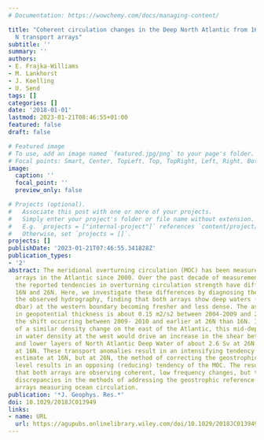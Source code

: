 ```yaml
---
# Documentation: https://wowchemy.com/docs/managing-content/

title: "Coherent circulation changes in the Deep North Atlantic from 16\x0EN and 26\x0E\
  N transport arrays"
subtitle: ''
summary: ''
authors:
- E. Frajka-Williams
- M. Lankhorst
- J. Koelling
- U. Send
tags: []
categories: []
date: '2018-01-01'
lastmod: 2023-01-21T08:46:55+01:00
featured: false
draft: false

# Featured image
# To use, add an image named `featured.jpg/png` to your page's folder.
# Focal points: Smart, Center, TopLeft, Top, TopRight, Left, Right, BottomLeft, Bottom, BottomRight.
image:
  caption: ''
  focal_point: ''
  preview_only: false

# Projects (optional).
#   Associate this post with one or more of your projects.
#   Simply enter your project's folder or file name without extension.
#   E.g. `projects = ["internal-project"]` references `content/project/deep-learning/index.md`.
#   Otherwise, set `projects = []`.
projects: []
publishDate: '2023-01-21T07:46:55.341828Z'
publication_types:
- '2'
abstract: The meridional overturning circulation (MOC) has been measured by boundary
  arrays in the Atlantic since 2000. Over the past decade of measurements, however,
  the reported tendencies in overturning circulation strength have differed between
  16N and 26N. Here, we investigate these differences by diagnosing their origin in
  the observed hydrography, finding that both arrays show deep waters (below 1100
  dbar) at the western boundary becoming fresher and less dense. The associated change
  in geopotential thickness is about 0.15 m2/s2 between 2004-2009 and 2010-2014, with
  the shift occurring between 2009- 2010 and earlier at 26N than 16N. In the absence
  of a similar density change on the east of the Atlantic, this mid-depth reduction
  in water density at the west would drive an increase in the shear between the upper
  and lower layers of North Atlantic Deep Water of about 2.6 Sv at 26N and 3.9 Sv
  at 16N. These transport anomalies result in an intensifying tendency in the MOC
  estimate at 16N, but at 26N, the method of correcting the geostrophic reference
  level results in an opposing (reducing) tendency of the MOC. The results indicate
  that both arrays are observing coherent, low frequency changes, but that there remain
  discrepancies in the methods of addressing the geostrophic reference level for boundary
  arrays measuring ocean circulation.
publication: '*J. Geophys. Res.*'
doi: 10.1029/2018JC013949
links:
- name: URL
  url: https://agupubs.onlinelibrary.wiley.com/doi/10.1029/2018JC013949
---
```

